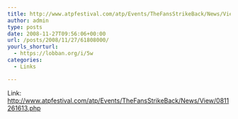 ```yaml
---
title: http://www.atpfestival.com/atp/Events/TheFansStrikeBack/News/View/0811261613.php
author: admin
type: posts
date: 2008-11-27T09:56:06+00:00
url: /posts/2008/11/27/61808000/
yourls_shorturl:
  - https://lobban.org/i/5w
categories:
  - Links

---
```

Link: <http://www.atpfestival.com/atp/Events/TheFansStrikeBack/News/View/0811261613.php>